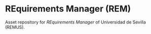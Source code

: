 # REquirements Manager (REM)

Asset repository for _REquirements Manager_ of Universidad de Sevilla (REMUS).
